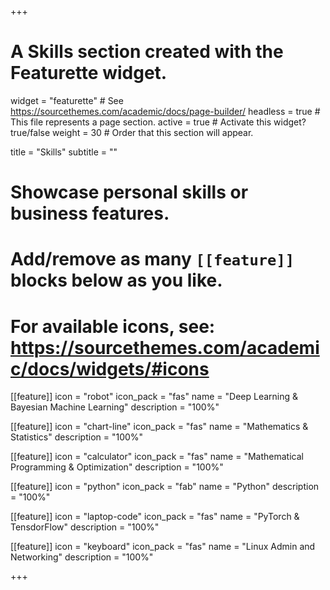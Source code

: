 +++
# A Skills section created with the Featurette widget.
widget = "featurette"  # See https://sourcethemes.com/academic/docs/page-builder/
headless = true  # This file represents a page section.
active = true  # Activate this widget? true/false
weight = 30  # Order that this section will appear.

title = "Skills"
subtitle = ""

# Showcase personal skills or business features.
# 
# Add/remove as many `[[feature]]` blocks below as you like.
# 
# For available icons, see: https://sourcethemes.com/academic/docs/widgets/#icons



  [[feature]]
  icon = "robot"
  icon_pack = "fas"
  name = "Deep Learning & Bayesian Machine Learning"
  description = "100%"
  
[[feature]]
  icon = "chart-line"
  icon_pack = "fas"
  name = "Mathematics & Statistics"
  description = "100%"  

[[feature]]
  icon = "calculator"
  icon_pack = "fas"
  name = "Mathematical Programming & Optimization"
  description = "100%"  

[[feature]]
  icon = "python"
  icon_pack = "fab"
  name = "Python"
  description = "100%"
  
[[feature]]
 icon = "laptop-code"
 icon_pack = "fas"
 name = "PyTorch & TensdorFlow"
 description = "100%"

 [[feature]]
 icon = "keyboard"
 icon_pack = "fas"
 name = "Linux Admin and Networking"
 description = "100%"

+++
